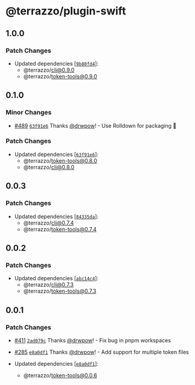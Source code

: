 # @terrazzo/plugin-swift

## 1.0.0

### Patch Changes

- Updated dependencies [[`9b80fd4`](https://github.com/terrazzoapp/terrazzo/commit/9b80fd4edd1198021d8e309483e8cd8551fe79dc)]:
  - @terrazzo/cli@0.9.0
  - @terrazzo/token-tools@0.9.0

## 0.1.0

### Minor Changes

- [#489](https://github.com/terrazzoapp/terrazzo/pull/489) [`63f91e6`](https://github.com/terrazzoapp/terrazzo/commit/63f91e6eee1bec5cf7fae3c1bffdde40a5604ec6) Thanks [@drwpow](https://github.com/drwpow)! - Use Rolldown for packaging 🚀

### Patch Changes

- Updated dependencies [[`63f91e6`](https://github.com/terrazzoapp/terrazzo/commit/63f91e6eee1bec5cf7fae3c1bffdde40a5604ec6)]:
  - @terrazzo/token-tools@0.8.0
  - @terrazzo/cli@0.8.0

## 0.0.3

### Patch Changes

- Updated dependencies [[`84335da`](https://github.com/terrazzoapp/terrazzo/commit/84335da86adbe4cf112b91d8d9bfa1301c5492d4)]:
  - @terrazzo/cli@0.7.4
  - @terrazzo/token-tools@0.7.4

## 0.0.2

### Patch Changes

- Updated dependencies [[`abc14c4`](https://github.com/terrazzoapp/terrazzo/commit/abc14c4f59f21a1c7d05d613dacdebcd9d512838)]:
  - @terrazzo/cli@0.7.3
  - @terrazzo/token-tools@0.7.3

## 0.0.1

### Patch Changes

- [#411](https://github.com/terrazzoapp/terrazzo/pull/411) [`2ad079c`](https://github.com/terrazzoapp/terrazzo/commit/2ad079c06dcdb3b0241e678b1625f202a4ec92b1) Thanks [@drwpow](https://github.com/drwpow)! - Fix bug in pnpm workspaces

- [#285](https://github.com/terrazzoapp/terrazzo/pull/285) [`e8a0df1`](https://github.com/terrazzoapp/terrazzo/commit/e8a0df1f3b50cf7cb292bcc475aae271feae4569) Thanks [@drwpow](https://github.com/drwpow)! - Add support for multiple token files

- Updated dependencies [[`e8a0df1`](https://github.com/terrazzoapp/terrazzo/commit/e8a0df1f3b50cf7cb292bcc475aae271feae4569)]:
  - @terrazzo/token-tools@0.0.6
